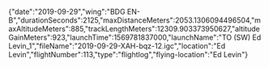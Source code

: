 {"date":"2019-09-29","wing":"BDG EN-B","durationSeconds":2125,"maxDistanceMeters":2053.1306094496504,"maxAltitudeMeters":885,"trackLengthMeters":12309.903373950627,"altitudeGainMeters":923,"launchTime":1569781837000,"launchName":"TO (SW) Ed Levin_1","fileName":"2019-09-29-XAH-bqz-12.igc","location":"Ed Levin","flightNumber":113,"type":"flightlog","flying-location":"Ed Levin"}
